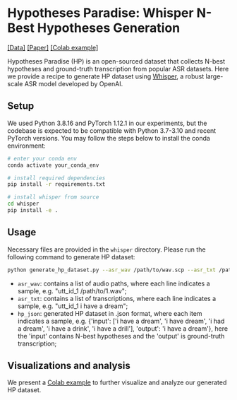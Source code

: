 # Hypotheses Paradise: Whisper N-Best Hypotheses Generation

[[Data]](https://github.com/Hypotheses-Paradise/HP-V0)
[[Paper]]()
[[Colab example]](https://drive.google.com/file/d/1fE6xfmc0uFNyBQLsuQSYBnQ17ZZfP7pD/view?usp=sharing)

Hypotheses Paradise (HP) is an open-sourced dataset that collects N-best hypotheses and ground-truth transcription from popular ASR datasets.
Here we provide a recipe to generate HP dataset using [Whisper](https://github.com/openai/whisper), a robust large-scale ASR model developed by OpenAI.

## Setup

We used Python 3.8.16 and PyTorch 1.12.1 in our experiments, but the codebase is expected to be compatible with Python 3.7-3.10 and recent PyTorch versions.
You may follow the steps below to install the conda environment:

```bash
# enter your conda env
conda activate your_conda_env

# install required dependencies
pip install -r requirements.txt

# install whisper from source
cd whisper
pip install -e .
```

## Usage

Necessary files are provided in the `whisper` directory. Please run the following command to generate HP dataset:

```bash
python generate_hp_dataset.py --asr_wav /path/to/wav.scp --asr_txt /path/to/text --hp_json /path/to/hp.json
```

- `asr_wav`: contains a list of audio paths, where each line indicates a sample, e.g. "utt_id_1 /path/to/1.wav";
- `asr_txt`: contains a list of transcriptions, where each line indicates a sample, e.g. "utt_id_1 i have a dream";
- `hp_json`: generated HP dataset in .json format, where each item indicates a sample, e.g. {'input': ['i have a dream', 'i have dream', 'i had a dream', 'i have a drink', 'i have a drill'], 'output': 'i have a dream'}, here the 'input' contains N-best hypotheses and the 'output' is ground-truth transcription;

## Visualizations and analysis

We present a [Colab example](https://drive.google.com/file/d/1fE6xfmc0uFNyBQLsuQSYBnQ17ZZfP7pD/view?usp=sharing) to further visualize and analyze our generated HP dataset.

